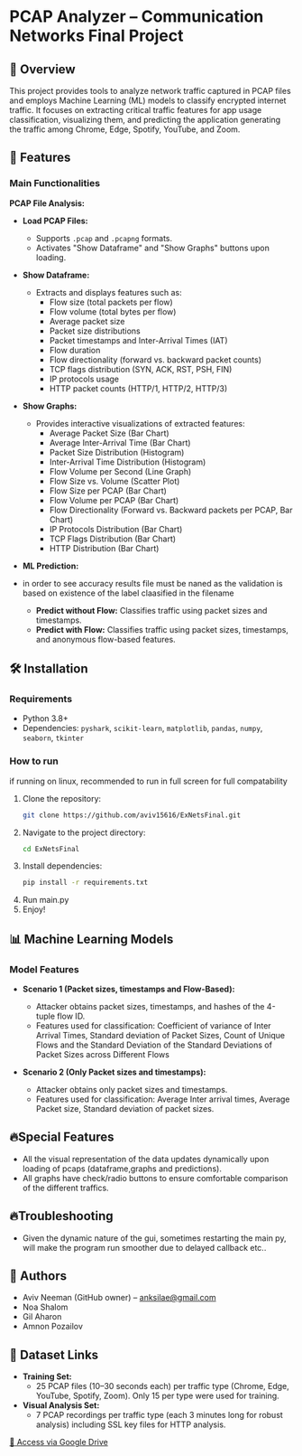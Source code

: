 # PCAP Analyzer – Communication Networks Final Project

## 📌 Overview
This project provides tools to analyze network traffic captured in PCAP files and employs Machine Learning (ML) models to classify encrypted internet traffic. It focuses on extracting critical traffic features for app usage classification, visualizing them, and predicting the application generating the traffic among Chrome, Edge, Spotify, YouTube, and Zoom.

## 🚀 Features

### Main Functionalities

**PCAP File Analysis:**

- **Load PCAP Files:**
  - Supports `.pcap` and `.pcapng` formats.
  - Activates "Show Dataframe" and "Show Graphs" buttons upon loading.

- **Show Dataframe:**
  - Extracts and displays features such as:
    - Flow size (total packets per flow)
    - Flow volume (total bytes per flow)
    - Average packet size
    - Packet size distributions
    - Packet timestamps and Inter-Arrival Times (IAT)
    - Flow duration
    - Flow directionality (forward vs. backward packet counts)
    - TCP flags distribution (SYN, ACK, RST, PSH, FIN)
    - IP protocols usage
    - HTTP packet counts (HTTP/1, HTTP/2, HTTP/3)

- **Show Graphs:**
  - Provides interactive visualizations of extracted features:
    - Average Packet Size (Bar Chart)
    - Average Inter-Arrival Time (Bar Chart)
    - Packet Size Distribution (Histogram)
    - Inter-Arrival Time Distribution (Histogram)
    - Flow Volume per Second (Line Graph)
    - Flow Size vs. Volume (Scatter Plot)
    - Flow Size per PCAP (Bar Chart)
    - Flow Volume per PCAP (Bar Chart)
    - Flow Directionality (Forward vs. Backward packets per PCAP, Bar Chart)
    - IP Protocols Distribution (Bar Chart)
    - TCP Flags Distribution (Bar Chart)
    - HTTP Distribution (Bar Chart)

- **ML Prediction:**
- in order to see accuracy results file must be naned <appname><number> as the validation is based on existence of the label claasified in the filename
  - **Predict without Flow:** Classifies traffic using packet sizes and timestamps.
  - **Predict with Flow:** Classifies traffic using packet sizes, timestamps, and anonymous flow-based features.

## 🛠️ Installation

### Requirements
- Python 3.8+
- Dependencies: `pyshark`, `scikit-learn`, `matplotlib`, `pandas`, `numpy`, `seaborn`, `tkinter`

### How to run
if running on linux, recommended to run in full screen for full compatability

1. Clone the repository:
   ```sh
   git clone https://github.com/aviv15616/ExNetsFinal.git
   ```
2. Navigate to the project directory:
   ```sh
   cd ExNetsFinal
   ```
3. Install dependencies:
   ```sh
   pip install -r requirements.txt
   ```
4. Run main.py
5. Enjoy!

## 📊 Machine Learning Models

### Model Features

- **Scenario 1 (Packet sizes, timestamps and Flow-Based):**
  - Attacker obtains packet sizes, timestamps, and hashes of the 4-tuple flow ID.
  - Features used for classification: Coefficient of variance of Inter Arrival Times, Standard deviation of Packet Sizes,
    Count of Unique Flows and the Standard Deviation of the Standard Deviations of Packet Sizes across Different Flows

- **Scenario 2 (Only Packet sizes and timestamps):**
  - Attacker obtains only packet sizes and timestamps.
  - Features used for classification: Average Inter arrival times, Average Packet size, Standard deviation of packet sizes.
    
## 🔥Special Features
  - All the visual representation of the data updates dynamically upon loading of pcaps (dataframe,graphs and predictions).
  - All graphs have check/radio buttons to ensure comfortable comparison of the different traffics.

## 🔥Troubleshooting
  - Given the dynamic nature of the gui, sometimes restarting the main py, will make the program run smoother due to delayed callback etc..
 


## 📍 Authors
- Aviv Neeman (GitHub owner) – [anksilae@gmail.com](mailto:anksilae@gmail.com)
- Noa Shalom
- Gil Aharon
- Amnon Pozailov

## 📌 Dataset Links
- **Training Set:**
  - 25 PCAP files (10–30 seconds each) per traffic type (Chrome, Edge, YouTube, Spotify, Zoom). Only 15 per type were used for training.
- **Visual Analysis Set:**
  - 7 PCAP recordings per traffic type (each 3 minutes long for robust analysis) including SSL key files for HTTP analysis.

[🔗 Access via Google Drive](https://drive.google.com/drive/folders/1_HTYFmh8jFF9BU6gwGZcF5H-YbXrWvgu?usp=drive_link)

